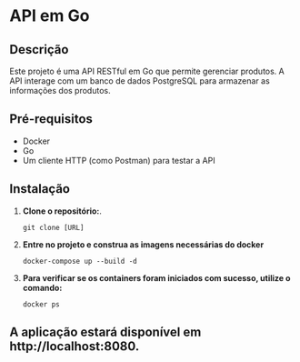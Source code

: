 # API em Go

## Descrição
Este projeto é uma API RESTful em Go que permite gerenciar produtos. A API interage com um banco de dados PostgreSQL para armazenar as informações dos produtos.

## Pré-requisitos
* Docker
* Go 
* Um cliente HTTP (como Postman) para testar a API

## Instalação
1. **Clone o repositório:**.   
   ```
   git clone [URL]
   ```
2. **Entre no projeto e construa as imagens necessárias do docker**
   ```
   docker-compose up --build -d
   ```
3. **Para verificar se os containers foram iniciados com sucesso, utilize o comando:**
   ```
   docker ps
   ```

## A aplicação estará disponível em http://localhost:8080.
